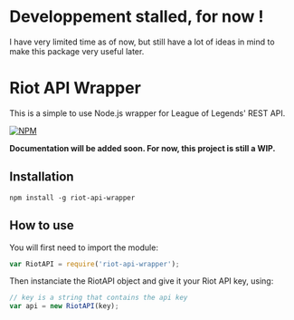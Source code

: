 # Developpement stalled, for now !

I have very limited time as of now, but still have a lot of ideas in mind to make this package very useful later.

# Riot API Wrapper
This is a simple to use Node.js wrapper for League of Legends' REST API.

[![NPM](https://nodei.co/npm/riot-api-wrapper.png)](https://www.npmjs.com/package/riot-api-wrapper)

**Documentation will be added soon. For now, this project is still a WIP.**

## Installation
```shell
npm install -g riot-api-wrapper
```

## How to use

You will first need to import the module:
```js
var RiotAPI = require('riot-api-wrapper');
```

Then instanciate the RiotAPI object and give it your Riot API key, using:
```js
// key is a string that contains the api key
var api = new RiotAPI(key);
```
